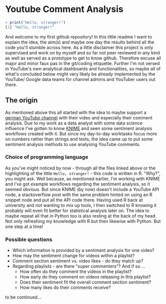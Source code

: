 # Youtube Comment Analysis
```R
> print("Hello, stranger!")
[1] "Hello, stranger!"
```
  And welcome to my first github repository! In this little readme I want to explain the idea, the aim(s) and maybe one day the results behind all the code you'll stumble across here. As a little disclaimer this project is only supervised and work on by myself and so far not peer reviewed in any kind as well as served as a prototype to get to know github. Therefore excuse all major and minor faux pas in the git/coding etiquette. Further I'm not versed in YouTube's own analytical dashboards and functionalities, so maybe all of what's concluded below might very likely be already implemented by the YouTube/ Google data teams for channel admins and YouTuber users out there. 


## The origin
  As mentioned above this all started with the idea to maybe support a [german YouTube channel](https://www.youtube.com/channel/UCQvTDmHza8erxZqDkjQ4bQQ) with their video and especially their comment analysis. Due to my work as a data analyst with some data science influence I've gotten to know [KNIME](https://www.knime.com/) and seen some sentiment analysis workflows created with it. But since my day-to-day worktasks focus more on numbers rather than strings and texts, the idea came up to put some sentiment analysis methods to use analysing YouTube comments.
  
### Choice of programming language
  As you've might noticed by now - through all the files linked above or the highlighting of the little `Hello, stranger!` - this code is written in R. "Why?", you might ask. Well because, as mentioned earlier, I'm working with KNIME and I've got example workflows regarding the sentiment analysis, so it seemed obvious. But since KNIME (by now) doesn't include a YouTube API node, a stackoverflow post with the same problem hinted on using an R snippet node and put all the API code there. Having used R back at university and not wanting to mix up tools, I then switched to R knowing it probably will even fit better for statistical analysis later on. 
  The idea to maybe repeat all that in Python too is also resting at the back of my head. Not only refreshing my knowledge with R but then likewise with Python. But one step at a time!
  
### Possible questions
- Which information is provided by a sentiment analysis for one video?
- How may the sentiment change for videos within a playlist?
- Comment section sentiment vs. video likes - do they match up?
- Regarding playlists - are there "super commenters"? And if so ... 
  - How often do they comment the videos in the playlist? 
  - How early do they comment on videos releasing in this playlist?
  - Does their sentiment fit the overall comment section sentiment?
  - How many likes do their comments receive?
  
to be continued...

[comment]: <> (## Status quo)
[comment]: <> (## Restrictions - such as comment replies not working)
[comment]: <> (## Config structure)

